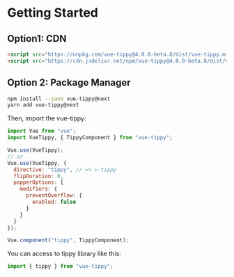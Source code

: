 # Getting Started

## Option1: CDN

```html
<script src="https://unpkg.com/vue-tippy@4.0.0-beta.8/dist/vue-tippy.min.js"></script>
<script src="https://cdn.jsdelivr.net/npm/vue-tippy@4.0.0-beta.8/dist/vue-tippy.min.js"></script>
```

## Option 2: Package Manager

```bash
npm install --save vue-tippy@next
yarn add vue-tippy@next
```

Then, import the vue-tippy:

```js
import Vue from "vue";
import VueTippy, { TippyComponent } from "vue-tippy";

Vue.use(VueTippy);
// or
Vue.use(VueTippy, {
  directive: "tippy", // => v-tippy
  flipDuration: 0,
  popperOptions: {
    modifiers: {
      preventOverflow: {
        enabled: false
      }
    }
  }
});

Vue.component("tippy", TippyComponent);
```

You can access to tippy library like this:

```js
import { tippy } from "vue-tippy";
```
